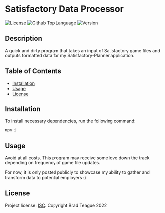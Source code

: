 # Satisfactory Data Processor

[![License](https://img.shields.io/badge/License-ISC-blue)](https://opensource.org/licenses/ISC)
![Github Top Language](https://img.shields.io/github/languages/top/bradbrad88/satisfactory-data-processor)
![Version](https://img.shields.io/badge/Version-1.0.0-blue)

## Description

A quick and dirty program that takes an input of Satisfactory game files and outputs formatted data for my Satisfactory-Planner application.

## Table of Contents

- [Installation](#installation)
- [Usage](#usage)
- [License](#license)

## Installation

To install necessary dependencies, run the following command:

```bash
npm i
```

## Usage

Avoid at all costs. This program may receive some love down the track depending on frequency of game file updates.

For now, it is only posted publicly to showcase my ability to gather and transform data to potential employers :)

## License

Project license: [ISC](https://opensource.org/licenses/ISC). Copyright Brad Teague 2022
